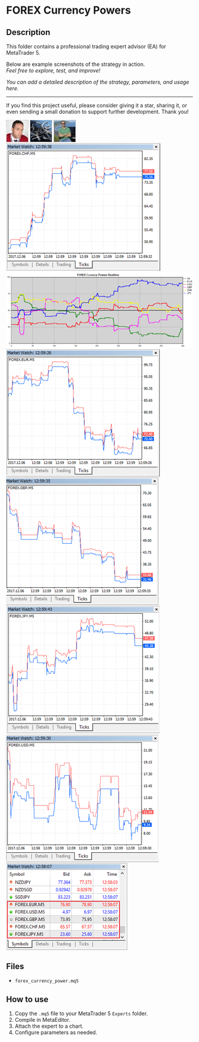 # FOREX Currency Powers

## Description
This folder contains a professional trading expert advisor (EA) for MetaTrader 5.

Below are example screenshots of the strategy in action.  
*Feel free to explore, test, and improve!*

*You can add a detailed description of the strategy, parameters, and usage here.*

---

If you find this project useful, please consider giving it a star, sharing it, or even sending a small donation to support further development. Thank you!

![Screenshot](55328F66-02C3.jpg)
![Screenshot](5A24DC62-601F.jpg)
![Screenshot](65db1363-e44b.jpg)
![Screenshot](FOREX_CHF_M5_Ticks.png)
![Screenshot](FOREX_Currency_Powers__2.png)
![Screenshot](FOREX_EUR_M5.png)
![Screenshot](FOREX_GBP_Ticks.png)
![Screenshot](FOREX_JPY_M5_Ticks.png)
![Screenshot](FOREX_USD_M5_Ticks.png)
![Screenshot](MarketWatch_FOREX.png)

## Files
- `forex_currency_power.mq5`

## How to use
1. Copy the `.mq5` file to your MetaTrader 5 `Experts` folder.
2. Compile in MetaEditor.
3. Attach the expert to a chart.
4. Configure parameters as needed.
